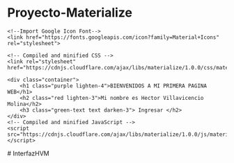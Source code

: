 # Proyecto-Materialize
<!DOCTYPE html>
<html lang="en">
<head>
    <meta charset="UTF-8">
    <meta http-equiv="X-UA-Compatible" content="IE=edge">
    <meta name="viewport" content="width=device-width, initial-scale=1.0">
    <title>Document</title>

    <!--Import Google Icon Font-->
    <link href="https://fonts.googleapis.com/icon?family=Material+Icons" rel="stylesheet">

    <!-- Compiled and minified CSS -->
    <link rel="stylesheet" href="https://cdnjs.cloudflare.com/ajax/libs/materialize/1.0.0/css/materialize.min.css">

</head>
<body>
  
    <div class="container">
        <h1 class="purple lighten-4">BIENVENIDOS A MI PRIMERA PAGINA WEB</h1>
        <h2 class="red lighten-3">Mi nombre es Hector Villavicencio Molina</h2>
        <h3 class="green-text text darken-3"> Ingresar </h2>
    </div>
    <!-- Compiled and minified JavaScript -->
    <script src="https://cdnjs.cloudflare.com/ajax/libs/materialize/1.0.0/js/materialize.min.js"></script>

</body>
</html>#   I n t e r f a z H V M  
 